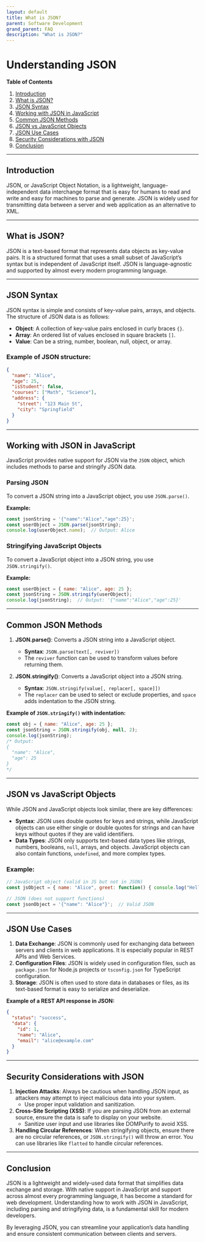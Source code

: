 ```yaml
---
layout: default
title: What is JSON?
parent: Software Development
grand_parent: FAQ
description: "What is JSON?"
---
```


# Understanding JSON

**Table of Contents**
1. [Introduction](#introduction)
2. [What is JSON?](#what-is-json)
3. [JSON Syntax](#json-syntax)
4. [Working with JSON in JavaScript](#working-with-json-in-javascript)
5. [Common JSON Methods](#common-json-methods)
6. [JSON vs JavaScript Objects](#json-vs-javascript-objects)
7. [JSON Use Cases](#json-use-cases)
8. [Security Considerations with JSON](#security-considerations-with-json)
9. [Conclusion](#conclusion)

---

## Introduction
JSON, or JavaScript Object Notation, is a lightweight, language-independent data interchange format that is easy for humans to read and write and easy for machines to parse and generate. JSON is widely used for transmitting data between a server and web application as an alternative to XML.

---

## What is JSON?
JSON is a text-based format that represents data objects as key-value pairs. It is a structured format that uses a small subset of JavaScript’s syntax but is independent of JavaScript itself. JSON is language-agnostic and supported by almost every modern programming language.

---

## JSON Syntax
JSON syntax is simple and consists of key-value pairs, arrays, and objects. The structure of JSON data is as follows:

- **Object**: A collection of key-value pairs enclosed in curly braces `{}`.
- **Array**: An ordered list of values enclosed in square brackets `[]`.
- **Value**: Can be a string, number, boolean, null, object, or array.

### Example of JSON structure:
```json
{
  "name": "Alice",
  "age": 25,
  "isStudent": false,
  "courses": ["Math", "Science"],
  "address": {
    "street": "123 Main St",
    "city": "Springfield"
  }
}
```

---

## Working with JSON in JavaScript
JavaScript provides native support for JSON via the `JSON` object, which includes methods to parse and stringify JSON data.

### Parsing JSON
To convert a JSON string into a JavaScript object, you use `JSON.parse()`.

**Example:**
```javascript
const jsonString = '{"name":"Alice","age":25}';
const userObject = JSON.parse(jsonString);
console.log(userObject.name);  // Output: Alice
```

### Stringifying JavaScript Objects
To convert a JavaScript object into a JSON string, you use `JSON.stringify()`.

**Example:**
```javascript
const userObject = { name: "Alice", age: 25 };
const jsonString = JSON.stringify(userObject);
console.log(jsonString);  // Output: '{"name":"Alice","age":25}'
```

---

## Common JSON Methods
1. **JSON.parse()**: Converts a JSON string into a JavaScript object.
    - **Syntax**: `JSON.parse(text[, reviver])`
    - The `reviver` function can be used to transform values before returning them.

2. **JSON.stringify()**: Converts a JavaScript object into a JSON string.
    - **Syntax**: `JSON.stringify(value[, replacer[, space]])`
    - The `replacer` can be used to select or exclude properties, and `space` adds indentation to the JSON string.

**Example of `JSON.stringify()` with indentation:**
```javascript
const obj = { name: "Alice", age: 25 };
const jsonString = JSON.stringify(obj, null, 2);
console.log(jsonString);
/* Output:
{
  "name": "Alice",
  "age": 25
}
*/
```

---

## JSON vs JavaScript Objects
While JSON and JavaScript objects look similar, there are key differences:

- **Syntax**: JSON uses double quotes for keys and strings, while JavaScript objects can use either single or double quotes for strings and can have keys without quotes if they are valid identifiers.
- **Data Types**: JSON only supports text-based data types like strings, numbers, booleans, `null`, arrays, and objects. JavaScript objects can also contain functions, `undefined`, and more complex types.

### Example:
```javascript
// JavaScript object (valid in JS but not in JSON)
const jsObject = { name: "Alice", greet: function() { console.log("Hello!"); } };

// JSON (does not support functions)
const jsonObject = '{"name": "Alice"}';  // Valid JSON
```

---

## JSON Use Cases
1. **Data Exchange**: JSON is commonly used for exchanging data between servers and clients in web applications. It is especially popular in REST APIs and Web Services.
2. **Configuration Files**: JSON is widely used in configuration files, such as `package.json` for Node.js projects or `tsconfig.json` for TypeScript configuration.
3. **Storage**: JSON is often used to store data in databases or files, as its text-based format is easy to serialize and deserialize.

**Example of a REST API response in JSON:**
```json
{
  "status": "success",
  "data": {
    "id": 1,
    "name": "Alice",
    "email": "alice@example.com"
  }
}
```

---

## Security Considerations with JSON
1. **Injection Attacks**: Always be cautious when handling JSON input, as attackers may attempt to inject malicious data into your system.
    - Use proper input validation and sanitization.
2. **Cross-Site Scripting (XSS)**: If you are parsing JSON from an external source, ensure the data is safe to display on your website.
    - Sanitize user input and use libraries like DOMPurify to avoid XSS.
3. **Handling Circular References**: When stringifying objects, ensure there are no circular references, or `JSON.stringify()` will throw an error. You can use libraries like `flatted` to handle circular references.

---

## Conclusion
JSON is a lightweight and widely-used data format that simplifies data exchange and storage. With native support in JavaScript and support across almost every programming language, it has become a standard for web development. Understanding how to work with JSON in JavaScript, including parsing and stringifying data, is a fundamental skill for modern developers.

By leveraging JSON, you can streamline your application’s data handling and ensure consistent communication between clients and servers.